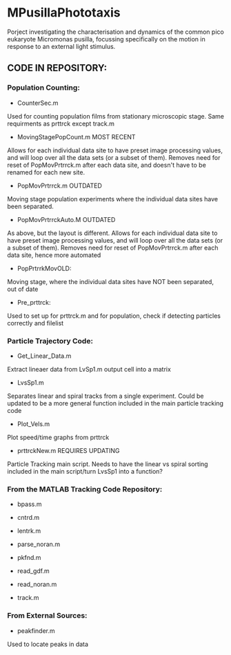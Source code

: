 # MPusillaPhototaxis
Porject investigating the characterisation and dynamics of the common pico eukaryote Micromonas pusilla, focussing specifically on the motion in response to an external light stimulus.

## CODE IN REPOSITORY:

### Population Counting:

+ CounterSec.m

Used for counting population films from stationary microscopic stage.  Same requirments as prttrck except track.m

+ MovingStagePopCount.m  MOST RECENT

Allows for each individual data site to have preset image processing values, and will loop over all the data sets (or a subset of them).  Removes need for reset of PopMovPrtrrck.m after each data site, and doesn't have to be renamed for each new site.

+ PopMovPrtrrck.m   OUTDATED

Moving stage population experiments where the individual data sites have been separated.

+ PopMovPrtrrckAuto.M  OUTDATED

As above, but the layout is different.  Allows for each individual data site to have preset image processing values, and will loop over all the data sets (or a subset of them).  Removes need for reset of PopMovPrtrrck.m after each data site, hence more automated

+ PopPrtrrkMovOLD:

Moving stage, where the individual data sites have NOT been separated, out of date

+ Pre_prttrck:

Used to set up for prttrck.m and for population, check if detecting particles correctly and filelist



### Particle Trajectory Code:

+ Get_Linear_Data.m

Extract lineaer data from LvSp1.m output cell into a matrix

+ LvsSp1.m

Separates linear and spiral tracks from a single experiment.  Could be updated to be a more general function included in the main particle tracking code

+ Plot_Vels.m

Plot speed/time graphs from prttrck

+ prttrckNew.m  REQUIRES UPDATING

Particle Tracking main script.  Needs to have the linear vs spiral sorting included in the main script/turn LvsSp1 into a function?

### From the MATLAB Tracking Code Repository:

+ bpass.m

+ cntrd.m

+ lentrk.m

+ parse_noran.m

+ pkfnd.m

+ read_gdf.m

+ read_noran.m

+ track.m

### From External Sources:

+ peakfinder.m

Used to locate peaks in data




